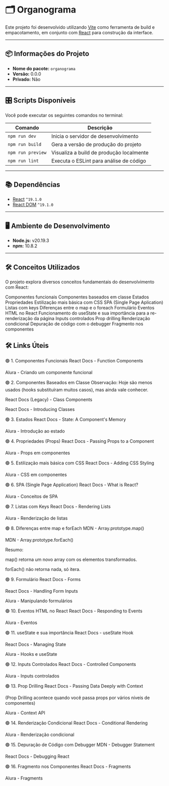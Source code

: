 # 🗂️ Organograma

Este projeto foi desenvolvido utilizando [Vite](https://vitejs.dev/) como ferramenta de build 
e empacotamento, em conjunto com [React](https://react.dev/) para construção da interface.

---

## 📦 Informações do Projeto

- **Nome do pacote:** `organograma`
- **Versão:** 0.0.0
- **Privado:** Não

---

## 🎛️ Scripts Disponíveis

Você pode executar os seguintes comandos no terminal:

| Comando             | Descrição                                                 |
|---------------------|-----------------------------------------------------------|
| `npm run dev`       | Inicia o servidor de desenvolvimento                      |
| `npm run build`     | Gera a versão de produção do projeto                      |
| `npm run preview`   | Visualiza a build de produção localmente                  |
| `npm run lint`      | Executa o ESLint para análise de código                   |

---

## 📚 Dependências

- [React](https://react.dev/) `^19.1.0`
- [React DOM](https://react.dev/reference/react-dom) `^19.1.0`

---

## 🖥️ Ambiente de Desenvolvimento

- **Node.js:** v20.19.3
- **npm:** 10.8.2

---

## 🛠️ Conceitos Utilizados

O projeto explora diversos conceitos fundamentais do desenvolvimento com React:

Componentes funcionais
Componentes baseados em classe
Estados
Propriedades
Estilização mais básica com CSS
SPA (Single Page Aplication)
Listas com keys
Diferenças entre o map e o foreach
Formulário
Eventos HTML no React
Funcionamento do useState e sua importância para a re-renderização da página
Inputs controlados
Prop drilling
Renderização condicional
Depuração de código com o debugger
Fragmento nos componentes

## 🛠️ Links Úteis

🟢 1. Componentes Funcionais
React Docs - Function Components

Alura - Criando um componente funcional

🟢 2. Componentes Baseados em Classe
Observação: Hoje são menos usados (hooks substituíram muitos casos), mas ainda vale conhecer.

React Docs (Legacy) - Class Components

React Docs - Introducing Classes

🟢 3. Estados
React Docs - State: A Component's Memory

Alura - Introdução ao estado

🟢 4. Propriedades (Props)
React Docs - Passing Props to a Component

Alura - Props em componentes

🟢 5. Estilização mais básica com CSS
React Docs - Adding CSS Styling

Alura - CSS em componentes

🟢 6. SPA (Single Page Application)
React Docs - What is React?

Alura - Conceitos de SPA

🟢 7. Listas com Keys
React Docs - Rendering Lists

Alura - Renderização de listas

🟢 8. Diferenças entre map e forEach
MDN - Array.prototype.map()

MDN - Array.prototype.forEach()

Resumo:

map() retorna um novo array com os elementos transformados.

forEach() não retorna nada, só itera.

🟢 9. Formulário
React Docs - Forms

React Docs - Handling Form Inputs

Alura - Manipulando formulários

🟢 10. Eventos HTML no React
React Docs - Responding to Events

Alura - Eventos

🟢 11. useState e sua importância
React Docs - useState Hook

React Docs - Managing State

Alura - Hooks e useState

🟢 12. Inputs Controlados
React Docs - Controlled Components

Alura - Inputs controlados

🟢 13. Prop Drilling
React Docs - Passing Data Deeply with Context

(Prop Drilling acontece quando você passa props por vários níveis de componentes)

Alura - Context API

🟢 14. Renderização Condicional
React Docs - Conditional Rendering

Alura - Renderização condicional

🟢 15. Depuração de Código com Debugger
MDN - Debugger Statement

React Docs - Debugging React

🟢 16. Fragmento nos Componentes
React Docs - Fragments

Alura - Fragments